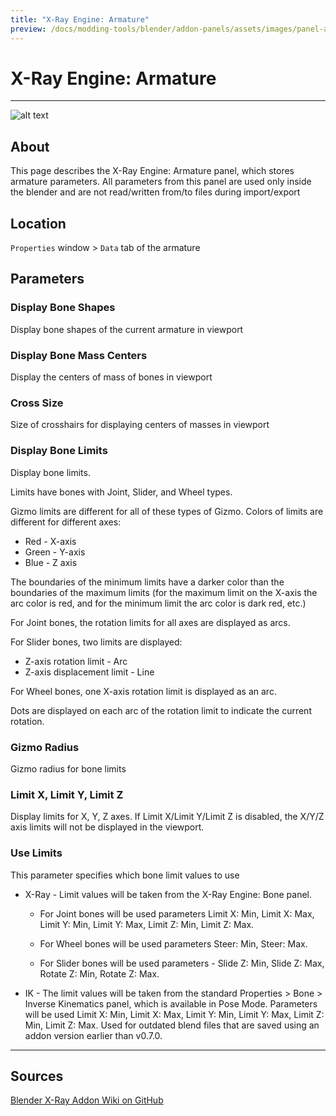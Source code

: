 ```yaml
---
title: "X-Ray Engine: Armature"
preview: /docs/modding-tools/blender/addon-panels/assets/images/panel-armature.png
---
```


# X-Ray Engine: Armature

___

![alt text](assets/images/panel-armature.png)

## About

This page describes the X-Ray Engine: Armature panel, which stores armature parameters. All parameters from this panel are used only inside the blender and are not read/written from/to files during import/export

## Location

`Properties` window > `Data` tab of the armature

## Parameters

### Display Bone Shapes

Display bone shapes of the current armature in viewport

### Display Bone Mass Centers

Display the centers of mass of bones in viewport

### Cross Size

Size of crosshairs for displaying centers of masses in viewport

### Display Bone Limits

Display bone limits.

Limits have bones with Joint, Slider, and Wheel types.

Gizmo limits are different for all of these types of Gizmo.
Colors of limits are different for different axes:

- Red - X-axis
- Green - Y-axis
- Blue - Z axis

The boundaries of the minimum limits have a darker color than the boundaries of the maximum limits (for the maximum limit on the X-axis the arc color is red, and for the minimum limit the arc color is dark red, etc.)

For Joint bones, the rotation limits for all axes are displayed as arcs.

For Slider bones, two limits are displayed:

- Z-axis rotation limit - Arc
- Z-axis displacement limit - Line

For Wheel bones, one X-axis rotation limit is displayed as an arc.

Dots are displayed on each arc of the rotation limit to indicate the current rotation.

### Gizmo Radius

Gizmo radius for bone limits

### Limit X, Limit Y, Limit Z

Display limits for X, Y, Z axes.
If Limit X/Limit Y/Limit Z is disabled, the X/Y/Z axis limits will not be displayed in the viewport.

### Use Limits

This parameter specifies which bone limit values to use

- X-Ray - Limit values will be taken from the X-Ray Engine: Bone panel.
  - For Joint bones will be used parameters Limit X: Min, Limit X: Max, Limit Y: Min, Limit Y: Max, Limit Z: Min, Limit Z: Max.

  - For Wheel bones will be used parameters Steer: Min, Steer: Max.

  - For Slider bones will be used parameters - Slide Z: Min, Slide Z: Max, Rotate Z: Min, Rotate Z: Max.

- IK - The limit values will be taken from the standard Properties > Bone > Inverse Kinematics panel, which is available in Pose Mode. Parameters will be used Limit X: Min, Limit X: Max, Limit Y: Min, Limit Y: Max, Limit Z: Min, Limit Z: Max. Used for outdated blend files that are saved using an addon version earlier than v0.7.0.

___

## Sources

[Blender X-Ray Addon Wiki on GitHub](https://github.com/PavelBlend/blender-xray/wiki/Panel-XRay-Engine-Armature)
